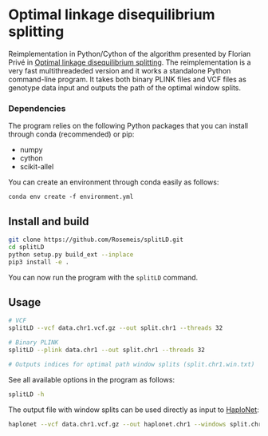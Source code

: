 # Optimal linkage disequilibrium splitting
Reimplementation in Python/Cython of the algorithm presented by Florian Privé in [Optimal linkage disequilibrium splitting](https://doi.org/10.1093/bioinformatics/btab519). The reimplementation is a very fast multithreadeded version and it works a standalone Python command-line program. It takes both binary PLINK files and VCF files as genotype data input and outputs the path of the optimal window splits.

### Dependencies
The program relies on the following Python packages that you can install through conda (recommended) or pip:
- numpy
- cython
- scikit-allel

You can create an environment through conda easily as follows:
```
conda env create -f environment.yml
```

## Install and build
```bash
git clone https://github.com/Rosemeis/splitLD.git
cd splitLD
python setup.py build_ext --inplace
pip3 install -e .
```

You can now run the program with the `splitLD` command.

## Usage
```bash
# VCF
splitLD --vcf data.chr1.vcf.gz --out split.chr1 --threads 32

# Binary PLINK
splitLD --plink data.chr1 --out split.chr1 --threads 32

# Outputs indices for optimal path window splits (split.chr1.win.txt) 
```

See all available options in the program as follows:
```bash
splitLD -h
```

The output file with window splits can be used directly as input to [HaploNet](https://github.com/Rosemeis/HaploNet):
```bash
haplonet --vcf data.chr1.vcf.gz --out haplonet.chr1 --windows split.chr1.win.txt
```
